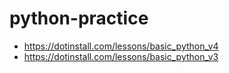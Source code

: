 # python-practice
- https://dotinstall.com/lessons/basic_python_v4
- https://dotinstall.com/lessons/basic_python_v3